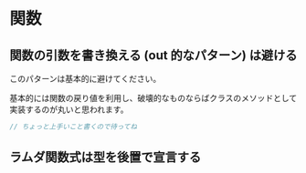 # 関数

<!--
### 関数の引数は 5 個を最大とする

```c++
using point = std::pair<int, int>;
int solve(point start, point goal, point via);
```

多すぎると追うのが大変です。ひとまとまりのものは構造体（こちらを推奨：アクセス時に識別子を分かりやすいものにできるため）や pair などにするとよいかもしれません。
-->

## 関数の引数を書き換える (out 的なパターン) は避ける

このパターンは基本的に避けてください。

基本的には関数の戻り値を利用し、破壊的なものならばクラスのメソッドとして実装するのが丸いと思われます。

```c++
// ちょっと上手いこと書くので待ってね
```

## ラムダ関数式は型を後置で宣言する
